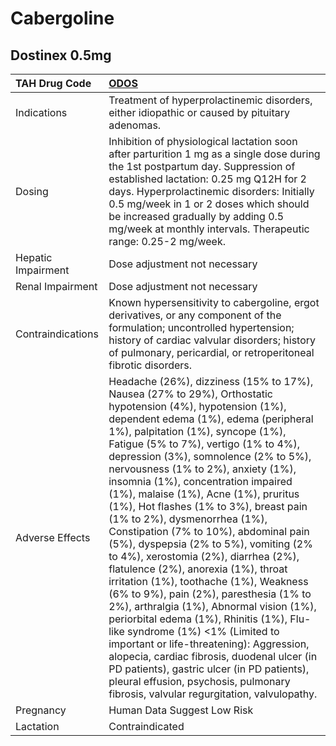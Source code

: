 # Cabergoline

## Dostinex 0.5mg

| TAH Drug Code      | [**ODOS**](https://www.tahsda.org.tw/drugs/hissearch.php?drug_code=ODOS)                                                                                                                                                                                                                                                                                                                                                                                                                                                                                                                                                                                                                                                                                                                                                                                                                                                                                                                                                                                                              |
|:-------------------|:--------------------------------------------------------------------------------------------------------------------------------------------------------------------------------------------------------------------------------------------------------------------------------------------------------------------------------------------------------------------------------------------------------------------------------------------------------------------------------------------------------------------------------------------------------------------------------------------------------------------------------------------------------------------------------------------------------------------------------------------------------------------------------------------------------------------------------------------------------------------------------------------------------------------------------------------------------------------------------------------------------------------------------------------------------------------------------------|
| Indications        | Treatment of hyperprolactinemic disorders, either idiopathic or caused by pituitary adenomas.                                                                                                                                                                                                                                                                                                                                                                                                                                                                                                                                                                                                                                                                                                                                                                                                                                                                                                                                                                                         |
| Dosing             | Inhibition of physiological lactation soon after parturition 1 mg as a single dose during the 1st postpartum day. Suppression of established lactation: 0.25 mg Q12H for 2 days. Hyperprolactinemic disorders: Initially 0.5 mg/week in 1 or 2 doses which should be increased gradually by adding 0.5 mg/week at monthly intervals. Therapeutic range: 0.25-2 mg/week.                                                                                                                                                                                                                                                                                                                                                                                                                                                                                                                                                                                                                                                                                                               |
| Hepatic Impairment | Dose adjustment not necessary                                                                                                                                                                                                                                                                                                                                                                                                                                                                                                                                                                                                                                                                                                                                                                                                                                                                                                                                                                                                                                                         |
| Renal Impairment   | Dose adjustment not necessary                                                                                                                                                                                                                                                                                                                                                                                                                                                                                                                                                                                                                                                                                                                                                                                                                                                                                                                                                                                                                                                         |
| Contraindications  | Known hypersensitivity to cabergoline, ergot derivatives, or any component of the formulation; uncontrolled hypertension; history of cardiac valvular disorders; history of pulmonary, pericardial, or retroperitoneal fibrotic disorders.                                                                                                                                                                                                                                                                                                                                                                                                                                                                                                                                                                                                                                                                                                                                                                                                                                            |
| Adverse Effects    | Headache (26%), dizziness (15% to 17%), Nausea (27% to 29%), Orthostatic hypotension (4%), hypotension (1%), dependent edema (1%), edema (peripheral 1%), palpitation (1%), syncope (1%), Fatigue (5% to 7%), vertigo (1% to 4%), depression (3%), somnolence (2% to 5%), nervousness (1% to 2%), anxiety (1%), insomnia (1%), concentration impaired (1%), malaise (1%), Acne (1%), pruritus (1%), Hot flashes (1% to 3%), breast pain (1% to 2%), dysmenorrhea (1%), Constipation (7% to 10%), abdominal pain (5%), dyspepsia (2% to 5%), vomiting (2% to 4%), xerostomia (2%), diarrhea (2%), flatulence (2%), anorexia (1%), throat irritation (1%), toothache (1%), Weakness (6% to 9%), pain (2%), paresthesia (1% to 2%), arthralgia (1%), Abnormal vision (1%), periorbital edema (1%), Rhinitis (1%), Flu-like syndrome (1%) <1% (Limited to important or life-threatening): Aggression, alopecia, cardiac fibrosis, duodenal ulcer (in PD patients), gastric ulcer (in PD patients), pleural effusion, psychosis, pulmonary fibrosis, valvular regurgitation, valvulopathy. |
| Pregnancy          | Human Data Suggest Low Risk                                                                                                                                                                                                                                                                                                                                                                                                                                                                                                                                                                                                                                                                                                                                                                                                                                                                                                                                                                                                                                                           |
| Lactation          | Contraindicated                                                                                                                                                                                                                                                                                                                                                                                                                                                                                                                                                                                                                                                                                                                                                                                                                                                                                                                                                                                                                                                                       |

